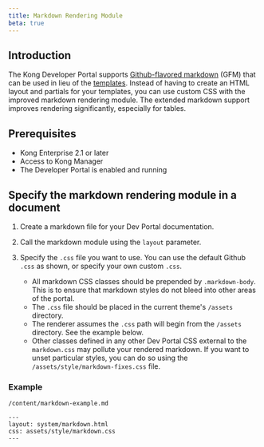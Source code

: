 ```yaml
---
title: Markdown Rendering Module
beta: true
---
```


## Introduction

The Kong Developer Portal supports
[Github-flavored markdown](https://github.github.com/gfm/) (GFM) that can be
used in lieu of the [templates](/enterprise/{{page.kong_version}}/developer-portal/working-with-templates). Instead of having to
create an HTML layout and partials for your templates, you can use custom CSS
with the improved markdown rendering module. The extended markdown support
improves rendering significantly, especially for tables.

## Prerequisites

* Kong Enterprise 2.1 or later
* Access to Kong Manager
* The Developer Portal is enabled and running

## Specify the markdown rendering module in a document

1. Create a markdown file for your Dev Portal documentation.
2. Call the markdown module using the `layout` parameter.
3. Specify the `.css` file you want to use. You can use the default Github `.css` as shown, or specify your own custom `.css`.

   - All markdown CSS classes should be prepended by `.markdown-body`.  This is
     to ensure that markdown styles do not bleed into other areas of the portal.
   - The `.css` file should be placed in the current theme's `/assets` directory.
   - The renderer assumes the `.css` path will begin from the `/assets`
     directory. See the example below.
   - Other classes defined in any other Dev Portal CSS external to the
     `markdown.css` may pollute your rendered markdown. If you want to unset
     particular styles, you can do so using the
     `/assets/style/markdown-fixes.css` file.

### Example

`/content/markdown-example.md`

```
---
layout: system/markdown.html
css: assets/style/markdown.css
---
```
